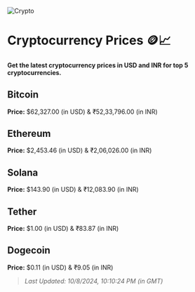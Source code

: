
![Crypto](https://www.techguide.com.au/wp-content/uploads/2020/11/crypto3.jpeg)

# Cryptocurrency Prices 🪙📈

#### Get the latest cryptocurrency prices in USD and INR for top 5 cryptocurrencies.

## Bitcoin

**Price:** $62,327.00 (in USD) & ₹52,33,796.00 (in INR)

## Ethereum

**Price:** $2,453.46 (in USD) & ₹2,06,026.00 (in INR)

## Solana

**Price:** $143.90 (in USD) & ₹12,083.90 (in INR)

## Tether

**Price:** $1.00 (in USD) & ₹83.87 (in INR)

## Dogecoin

**Price:** $0.11 (in USD) & ₹9.05 (in INR)

> _Last Updated: 10/8/2024, 10:10:24 PM (in GMT)_
